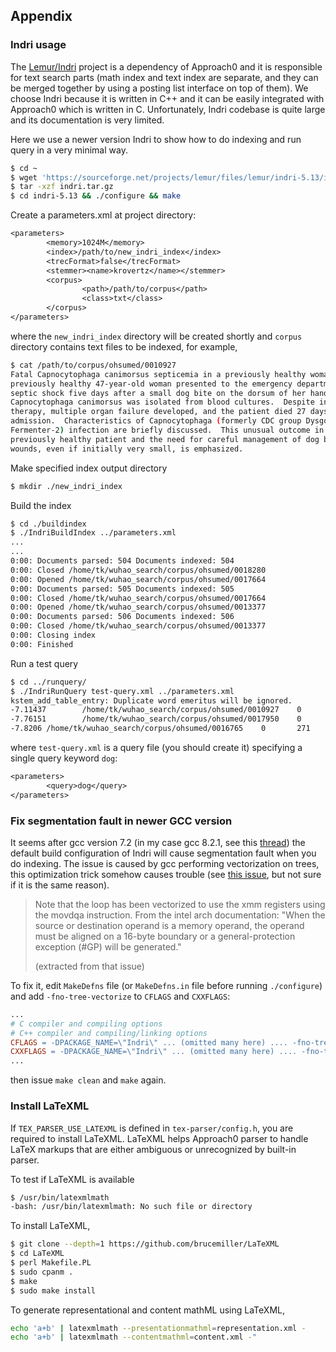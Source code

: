 ## Appendix

### Indri usage
The [Lemur/Indri](http://www.lemurproject.org/indri.php) project is a dependency of Approach0 and it is responsible for text search parts (math index and text index are separate, and they can be merged together by using a posting list interface on top of them).
We choose Indri because it is written in C++ and it can be easily integrated with Approach0 which is written in C.
Unfortunately, Indri codebase is quite large and its documentation is very limited.

Here we use a newer version Indri to show how to do indexing and run query in a very minimal way.
```sh
$ cd ~
$ wget 'https://sourceforge.net/projects/lemur/files/lemur/indri-5.13/indri-5.13.tar.gz/download'
$ tar -xzf indri.tar.gz
$ cd indri-5.13 && ./configure && make
```

Create a parameters.xml at project directory:
```txt
<parameters>
        <memory>1024M</memory>
        <index>/path/to/new_indri_index</index>
        <trecFormat>false</trecFormat>
        <stemmer><name>krovertz</name></stemmer>
        <corpus>
                <path>/path/to/corpus</path>
                <class>txt</class>
        </corpus>
</parameters>
```
where the `new_indri_index` directory will be created shortly and `corpus` directory contains text files to be indexed, for example,
```sh
$ cat /path/to/corpus/ohsumed/0010927
Fatal Capnocytophaga canimorsus septicemia in a previously healthy woman.  A
previously healthy 47-year-old woman presented to the emergency department with
septic shock five days after a small dog bite on the dorsum of her hand.
Capnocytophaga canimorsus was isolated from blood cultures.  Despite intensive
therapy, multiple organ failure developed, and the patient died 27 days after
admission.  Characteristics of Capnocytophaga (formerly CDC group Dysgonic
Fermenter-2) infection are briefly discussed.  This unusual outcome in a
previously healthy patient and the need for careful management of dog bite
wounds, even if initially very small, is emphasized.
``` 

Make specified index output directory
```sh
$ mkdir ./new_indri_index
```

Build the index
```sh
$ cd ./buildindex
$ ./IndriBuildIndex ../parameters.xml
...
...
0:00: Documents parsed: 504 Documents indexed: 504
0:00: Closed /home/tk/wuhao_search/corpus/ohsumed/0018280
0:00: Opened /home/tk/wuhao_search/corpus/ohsumed/0017664
0:00: Documents parsed: 505 Documents indexed: 505
0:00: Closed /home/tk/wuhao_search/corpus/ohsumed/0017664
0:00: Opened /home/tk/wuhao_search/corpus/ohsumed/0013377
0:00: Documents parsed: 506 Documents indexed: 506
0:00: Closed /home/tk/wuhao_search/corpus/ohsumed/0013377
0:00: Closing index
0:00: Finished
```

Run a test query
```sh
$ cd ../runquery/
$ ./IndriRunQuery test-query.xml ../parameters.xml 
kstem_add_table_entry: Duplicate word emeritus will be ignored.
-7.11437        /home/tk/wuhao_search/corpus/ohsumed/0010927    0       97
-7.76151        /home/tk/wuhao_search/corpus/ohsumed/0017950    0       112
-7.8206 /home/tk/wuhao_search/corpus/ohsumed/0016765    0       271
```
where `test-query.xml` is a query file (you should create it) specifying a single query keyword `dog`:
```txt
<parameters>
        <query>dog</query>
</parameters>
```

### Fix segmentation fault in newer GCC version
It seems after gcc version 7.2 (in my case gcc 8.2.1, see this [thread](https://sourceforge.net/p/lemur/bugs/299)) the default build configuration of Indri will cause segmentation fault when you do indexing.
The issue is caused by gcc performing vectorization on trees, this optimization
trick somehow causes trouble (see [this issue](https://jira.mongodb.org/browse/SERVER-13824?focusedCommentId=660868&page=com.atlassian.jira.plugin.system.issuetabpanels%3Acomment-tabpanel#comment-660868), but not sure if it is the same reason).

> Note that the loop has been vectorized to use the xmm registers using the movdqa instruction. From the intel arch documentation: "When the source or destination operand is a memory operand, the operand must be aligned on a 16-byte boundary or a general-protection exception (#GP) will be generated." 
> 
> (extracted from that issue)

To fix it, edit `MakeDefns` file (or `MakeDefns.in` file before running `./configure`) and add `-fno-tree-vectorize` to `CFLAGS` and `CXXFLAGS`:
```makefile
...
# C compiler and compiling options
# C++ compiler and compiling/linking options
CFLAGS = -DPACKAGE_NAME=\"Indri\" ... (omitted many here) .... -fno-tree-vectorize
CXXFLAGS = -DPACKAGE_NAME=\"Indri\" ... (omitted many here) .... -fno-tree-vectorize
...
```
then issue `make clean` and `make` again.

### Install LaTeXML
If `TEX_PARSER_USE_LATEXML` is defined in `tex-parser/config.h`, you are required to install LaTeXML. LaTeXML helps Approach0 parser to handle LaTeX markups that are either ambiguous or unrecognized by built-in parser.

To test if LaTeXML is available 
```bash
$ /usr/bin/latexmlmath
-bash: /usr/bin/latexmlmath: No such file or directory
```

To install LaTeXML,
```bash
$ git clone --depth=1 https://github.com/brucemiller/LaTeXML
$ cd LaTeXML
$ perl Makefile.PL
$ sudo cpanm .
$ make
$ sudo make install
```

To generate representational and content mathML using LaTeXML,
```bash
echo 'a+b' | latexmlmath --presentationmathml=representation.xml -
echo 'a+b' | latexmlmath --contentmathml=content.xml -"
```
